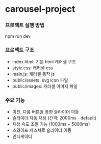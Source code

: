 # carousel-project

### 프로젝트 실행 방법

npm run dev

### 프로젝트 구조

-   index.html: 기본 html 캐러셀 구조
-   style.css: 캐러셀 css
-   main.js: 캐러셀 동작 js
-   public/assets: svg icon 파일
-   public/images: 캐러셀 이미지 파일

### 주요 기능

-   이전, 다음 버튼을 통한 슬라이더 이동
-   슬라이더 자동 재생 (간격: 2000ms - default)
-   재생 속도 조절 가능 (1000ms ~ 5000ms)
-   스와이프 제스쳐로 슬라이더 이동
-   인디케이터
